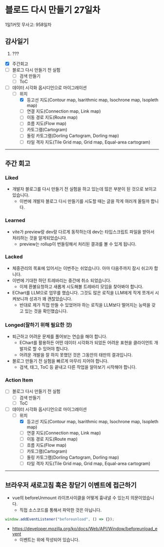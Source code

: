 # 블로드 다시 만들기 27일차

1일1커밋 무사고: 958일차

## 감사일기

1. ???

- [x] 주간회고
- [ ] 블로그 다시 만들기 전 실험
  - [ ] 검색 만들기
  - [ ] ToC
- [ ] 데이터 시각화 옵시디언으로 마이그레이션
  - [ ] 위치
    - [x] 등고선 지도(Contour map, lsarithmic map, Isochrone map, Isopleth map)
    - [ ] 연결 지도(Connection map, Link map)
    - [ ] 이동 경로 지도(Route map)
    - [ ] 흐름 지도(Flow map)
    - [ ] 카토그램(Cartogram)
    - [ ] 돌링 카토그램(Dorling Cartogram, Dorling map)
    - [ ] 타일 격자 지도(Tile Grid map, Grid map, Equal-area cartogram)

---

## 주간 회고

### Liked

- 개발자 블로그를 다시 만들기 전 실험을 하고 있는데 많은 부분이 된 것으로 보이고 있습니다.
  - 이번에 개발자 블로그 다시 만들기를 시도할 때는 글을 작게 여러개 올릴까 합니다.

### Learned

- vite가 preview랑 dev랑 다르게 동작하는데 dev는 타입스크립트 파일을 받아서 처리하는 것을 알게되었습니다.
  - preview는 rollup이 번들링해서 처리된 결과를 볼 수 있게 됩니다.

### Lacked

- 체중관리의 목표에 있어서는 이번주는 쉬었습니다. 아마 다음주까지 잠시 쉬고자 합니다.
- 이번에 기대한 하던 트레바리는 중간에 취소 되었습니다.
  - 이제 환불요청하고 새롭게 시도해볼 트레바리 모임을 찾아봐야 합니다.
- EChart를 LLM으로 업무를 했습니다. 그것도 많은 로직을 LLM에게 작게 쪼개서 시켜보니까 성과가 꽤 괜찮았습니다.
  - 반대로 제가 직접 만들 수 있었어야 하는 로직을 LLM보다 떨어지는 능력을 갖고 있는 것을 확인했습니다.

### Longed(잘하기 위해 필요한 것)

- 퇴근하고 어려운 문제를 풀어보는 연습을 해야 합니다.
  - EChart를 활용하든 어떤 데이터 시각화가 되었든 어려운 표현을 클라이언트 개발자로 할 수 있어야 합니다.
  - 어려운 개발을 잘 하지 못했던 것은 그동안의 태만의 결과입니다.
- 블로그 만들기 전 실험을 빠르게 마무리 지어야 합니다.
  - 검색, 태그, ToC 등 끝내고 다른 작업을 알아보기 시작해야 합니다.

### Action Item

- [ ] 블로그 다시 만들기 전 실험
  - [ ] 검색 만들기
  - [ ] ToC
- [ ] 데이터 시각화 옵시디언으로 마이그레이션
  - [ ] 위치
    - [x] 등고선 지도(Contour map, lsarithmic map, Isochrone map, Isopleth map)
    - [ ] 연결 지도(Connection map, Link map)
    - [ ] 이동 경로 지도(Route map)
    - [ ] 흐름 지도(Flow map)
    - [ ] 카토그램(Cartogram)
    - [ ] 돌링 카토그램(Dorling Cartogram, Dorling map)
    - [ ] 타일 격자 지도(Tile Grid map, Grid map, Equal-area cartogram)

---

## 브라우저 새로고침 혹은 창닫기 이벤트에 접근하기

- vue의 beforeUnmount 라이프사이클을 어떻게 흉내낼 수 있는지 의문이었습니다.
  - 직접 소스코드를 통해서 파악한 것은 아닙니다.

```ts
window.addEventListener("beforeunload", () => {});
```

- https://developer.mozilla.org/ko/docs/Web/API/Window/beforeunload_event
  - 이벤트는 위에 작성되어 있습니다.
